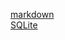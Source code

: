 [markdown][markdown]  
[SQLite][sqlite]

[markdown]: tools/markdown/cheatsheet.md
[sqlite]: sqlite/sqlitetutorial.net/README.md